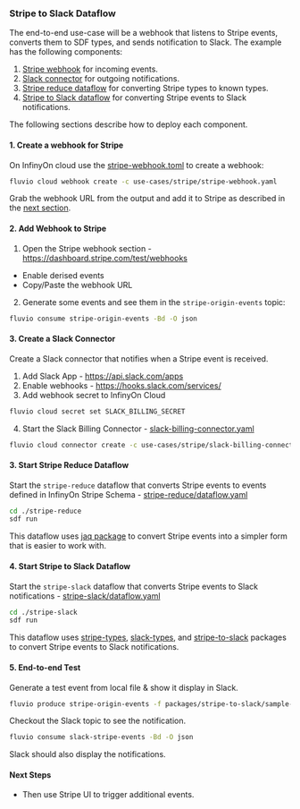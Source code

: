 ### Stripe to Slack Dataflow

The end-to-end use-case will be a webhook that listens to Stripe events, converts them to SDF types, and sends notification to Slack. The example has the following components:

1. [Stripe webhook](./stripe-webhook.yaml) for incoming events.
2. [Slack connector](./slack-connector.yaml) for outgoing notifications.
3. [Stripe reduce dataflow](../stripe-reduce) for converting Stripe types to known types.
4. [Stripe to Slack dataflow](./stripe-slack) for converting Stripe events to Slack notifications.

The following sections describe how to deploy each component.


#### 1. Create a webhook for Stripe 

On InfinyOn cloud use the [stripe-webhook.toml](./stripe-webhook.yaml) to create a webhook:

  ```bash
  fluvio cloud webhook create -c use-cases/stripe/stripe-webhook.yaml
  ```

Grab the webhook URL from the output and add it to Stripe as described in the [next section](#2-add-webhook-to-stripe).


#### 2. Add Webhook to Stripe

1. Open the Stripe webhook section - https://dashboard.stripe.com/test/webhooks
  - Enable derised events
  - Copy/Paste the webhook URL


2. Generate some events and see them in the `stripe-origin-events` topic:

  ```bash 
  fluvio consume stripe-origin-events -Bd -O json
  ```

#### 3. Create a Slack Connector

Create a Slack connector that notifies when a Stripe event is received.

1. Add Slack App - https://api.slack.com/apps
2. Enable webhooks - https://hooks.slack.com/services/
3. Add webhook secret to InfinyOn Cloud

  ```bash
  fluvio cloud secret set SLACK_BILLING_SECRET
  ```

4. Start the Slack Billing Connector - [slack-billing-connector.yaml](./use-cases/stripe/slack-billing-connector.yaml)

  ```bash
  fluvio cloud connector create -c use-cases/stripe/slack-billing-connector.yaml
  ```

#### 3. Start Stripe Reduce Dataflow

Start the `stripe-reduce` dataflow that converts Stripe events to events defined in InfinyOn Stripe Schema - [stripe-reduce/dataflow.yaml](./stripe-reduce/dataflow.yaml)

```bash
cd ./stripe-reduce
sdf run
```

This dataflow uses [jaq package](../packages/jaq) to convert Stripe events into a simpler form that is easier to work with.


#### 4. Start Stripe to Slack Dataflow

Start the `stripe-slack` dataflow that converts Stripe events to Slack notifications - [stripe-slack/dataflow.yaml](./stripe-slack/dataflow.yaml)

```bash
cd ./stripe-slack
sdf run
```

This dataflow uses [stripe-types](../packages/stripe-types), [slack-types](../packages/slack-types), and [stripe-to-slack](../packages/stripe-to-slack) packages to convert Stripe events to Slack notifications.


#### 5. End-to-end Test

Generate a test event from local file & show it display in Slack.

```bash
fluvio produce stripe-origin-events -f packages/stripe-to-slack/sample-data/event-send-invoice.json --raw
```

Checkout the Slack topic to see the notification.

```bash
fluvio consume slack-stripe-events -Bd -O json
```

Slack should also display the notifications.

#### Next Steps

* Then use Stripe UI to trigger additional events.
